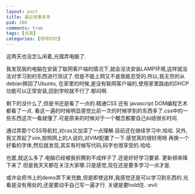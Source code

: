 ```yaml
--- 
layout: post
title: 最近琐事多多
pid: 208
comments: true
tags: [点滴]
categories: [唠唠叨叨]
---
```

这两天也没怎么闲着,光摆弄电脑了.

我发现我的电脑在安装了联网客户端的情况下,就会没法安装LAMP环境,这样就没法对学习到的东西进行测试了.但是不能上网又不是我能忍受的.所以,我无奈的从debian换回了Ubuntu, 在家里的时候,是没有联网客户端的,使用家里路由的DHCP功能可以正常安装,回到学校就不行了.郁闷啊.

剩下的没什么了,但是书还是看了一点的.精通CSS 还有 javascript DOM编程艺术 都看了一点.
看这一遍的时候明显感觉比前一次的时候学到的东西多了.css中的一些东西这次一看就懂了.可是原来的时候对于一个概念都要自己纠结很长时间.

通过弄那个CSS导航栏,对css又加深了一点理解.目前还在继续学习中,哈哈.
另外,我又弄起了vim,按照网上的人说的,对VIM配置了一下.感觉真的很好用呀.再换一个好看的字体,然后就发现,其实有时候写代码,码字也很享受的.哈哈.

也罢,就这么多了.电脑已经被我折腾到不成样子了.还是好好学习要紧.
更新频率降下来了.但是我天天都在关注大家哪.只是感觉,现在还是要多学习一点才是.

或许会把书上的demo弄下来充数,但是即使这样,我感觉还是可以学习到东西的.光看是没有用处的,还是要动手自己写一遍才行.
关键是要hold住. :evil:
